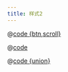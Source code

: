 ```yaml
---
title: 样式2
---
```


@[code {btn,scroll}](@docs/scss/mixin.scss)

@[code ](@docs/.vuepress/tool/array/union.js)

@[code {union}](@docs/.vuepress/tool/array/union.js)
